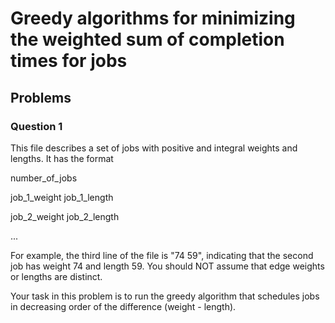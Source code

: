 # Greedy algorithms for minimizing the weighted sum of completion times for jobs

## Problems
### Question 1
This file describes a set of jobs with positive and integral weights and lengths. It has the format

number_of_jobs

job_1_weight job_1_length

job_2_weight job_2_length

...

For example, the third line of the file is "74 59", indicating that the second job has weight 74 and length 59. You
should NOT assume that edge weights or lengths are distinct.

Your task in this problem is to run the greedy algorithm that schedules jobs in decreasing order of the difference
(weight - length).